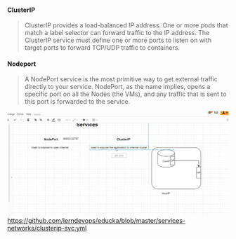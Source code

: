 
#### ClusterIP 
> ClusterIP provides a load-balanced IP address. One or more pods that match a label selector can forward traffic to the IP address. The ClusterIP service must define one or more ports to listen on with target ports to forward TCP/UDP traffic to containers.


#### Nodeport 

> A NodePort service is the most primitive way to get external traffic directly to your service. NodePort, as the name implies, opens a specific port on all the Nodes (the VMs), and any traffic that is sent to this port is forwarded to the service.


![services](./Snapshots/services.png)
https://github.com/lerndevops/educka/blob/master/services-networks/clusterip-svc.yml